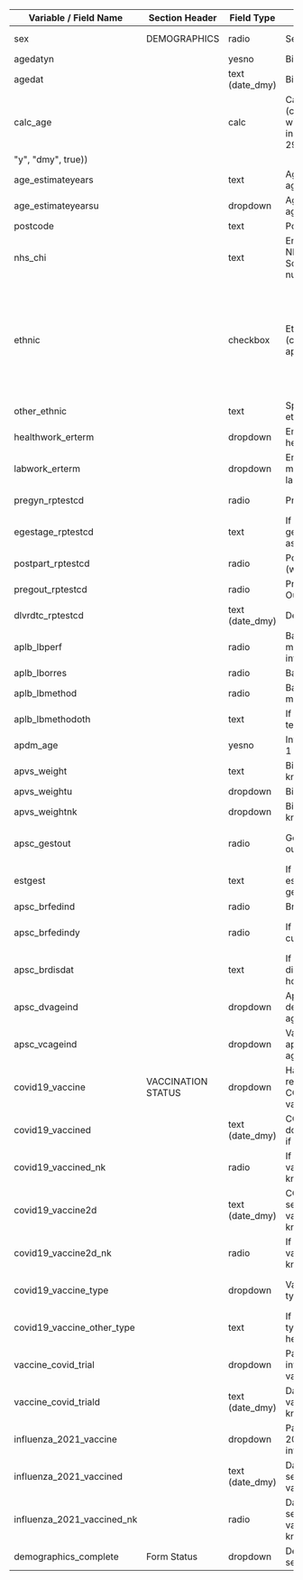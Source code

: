 | Variable / Field Name | Section Header | Field Type | Field Label | Choices or Calculations |
| --- | --- | --- | --- | --- |
| sex | DEMOGRAPHICS | radio | Sex at birth | 1, Male ; 2, Female ; 3, Not specified |
| agedatyn |   | yesno | Birth date known | 1, Yes ; 0, No |
| agedat |   | text (date\_dmy) | Birth date |   |
| calc\_age |   | calc | Calculated age (comparing DOB with DOE) - inaccurate with 29th Feb Dates | rounddown(datediff(\[agedat\], \[dsstdat\],  
"y", "dmy", true)) |
| age\_estimateyears |   | text | Age/estimated age |   |
| age\_estimateyearsu |   | dropdown | Age/estimated age unit | 1, Months ; 2, Years |
| postcode |   | text | Postcode |   |
| nhs\_chi |   | text | England/Wales NHS number, Scotland CHI number |   |
| ethnic |   | checkbox | Ethnic Group (check all that apply) | 1, ethnic\_\_\_1 Arab ; 2, ethnic\_\_\_2 Black ; 3, ethnic\_\_\_3 East Asian ; 4, ethnic\_\_\_4 South Asian ; 5, ethnic\_\_\_5 West Asian ; 6, ethnic\_\_\_6 Latin American ; 7, ethnic\_\_\_7 White ; 8, ethnic\_\_\_8 Aboriginal/First Nations ; 9, ethnic\_\_\_9 Other ; 10, ethnic\_\_\_10 N/A |
| other\_ethnic |   | text | Specified "Other" ethnic group |   |
| healthwork\_erterm |   | dropdown | Employed as healthcare worker | 1, Yes ; 2, No ; 3, N/A |
| labwork\_erterm |   | dropdown | Employed in microbiology laboratory | 1, Yes ; 2, No ; 3, N/A |
| pregyn\_rptestcd |   | radio | Pregnant | 1, Yes ; 0, No ; 998, Unknown ; 999, N/A |
| egestage\_rptestcd |   | text | If pregnant, gestational weeks assessment |   |
| postpart\_rptestcd |   | radio | Post partum (within 6 weeks) | 1, Yes ; 0, No ; 3, N/K |
| pregout\_rptestcd |   | radio | Pregnancy Outcome | 1, Live birth ; 2, Still birth |
| dlvrdtc\_rptestcd |   | text (date\_dmy) | Delivery date |   |
| aplb\_lbperf |   | radio | Baby tested for mothers ARI infection | 1, Yes ; 2, No ; 3, N/A |
| aplb\_lborres |   | radio | Baby test result | 1, Positive ; 2, Negative |
| aplb\_lbmethod |   | radio | Baby test methodology | 1, PCR ; 2, Other |
| aplb\_lbmethodoth |   | text | If other, specify test methodology |   |
| apdm\_age |   | yesno | Infant - less than 1 year old? | 1, Yes ; 0, No |
| apvs\_weight |   | text | Birth weight if known |   |
| apvs\_weightu |   | dropdown | Birth weight unit | 1, kg ; 2, lbs |
| apvs\_weightnk |   | dropdown | Birth weight not known | 1, N/K |
| apsc\_gestout |   | radio | Gestational outcome | 1, Term birth ( >= 37wk GA) ; 2, Preterm birth (\< 37wk GA) ; 3, N/A |
| estgest |   | text | If preterm birth, estimated gestation period |   |
| apsc\_brfedind |   | radio | Breastfed | 1, Yes ; 2, No ; 3, N/A |
| apsc\_brfedindy |   | radio | If breastfed, current status | 1, Currently breastfed ; 2, Breastfeeding discontinued ; 3, N/A |
| apsc\_brdisdat |   | text | If breastfeeding discontinued, at how many weeks |   |
| apsc\_dvageind |   | dropdown | Appropriate development for age? | 1, Yes ; 2, No ; 3, N/A |
| apsc\_vcageind |   | dropdown | Vaccinations appropriate for age/country? | 1, Yes ; 2, No ; 3, Unknown ; 4, N/A |
| covid19\_vaccine | VACCINATION STATUS | dropdown | Has the patient received a COVID-19 vaccine? | 1, Yes ; 0, No ; 3, N/K |
| covid19\_vaccined |   | text (date\_dmy) | COVID-19 first dose vaccine date if known |   |
| covid19\_vaccined\_nk |   | radio | If first dose vaccine date not known | 1, N/K |
| covid19\_vaccine2d |   | text (date\_dmy) | COVID-19 second dose vaccine date if known |   |
| covid19\_vaccine2d\_nk |   | radio | If second dose vaccine date not known | 1, N/K |
| covid19\_vaccine\_type |   | dropdown | Vaccine type/Manufacturer | 1, Pfizer-BioNTECH ; 2, Oxford-AstraZeneca ; 3, Moderna ; 88, Other ; 99, N/K |
| covid19\_vaccine\_other\_type |   | text | If "Other" vaccine type, specified here |   |
| vaccine\_covid\_trial |   | dropdown | Patient previously involved in COVID vaccine trial? | 1, Yes ; 0, No ; 3, N/K |
| vaccine\_covid\_triald |   | text (date\_dmy) | Date of first trial vaccination if known |   |
| influenza\_2021\_vaccine |   | dropdown | Patient received a 2020/21 seasonal influenza vaccine? | 1, Yes ; 0, No ; 3, N/K |
| influenza\_2021\_vaccined |   | text (date\_dmy) | Date of 2020/21 seasonal influenza vaccine if known |   |
| influenza\_2021\_vaccined\_nk |   | radio | Date of 2020/21 seasonal influenza vaccine not known | 1, N/K |
| demographics\_complete | Form Status | dropdown | Demographics section complete? | 0, Incomplete ; 1, Unverified ; 2, Complete |